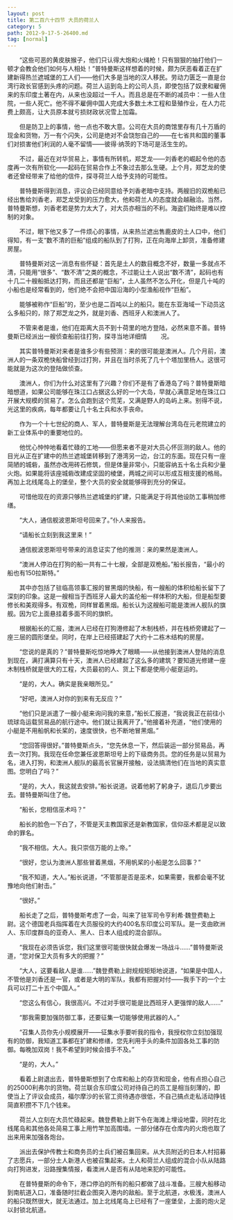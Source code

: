```yaml
---
layout: post
title: 第二百六十四节 大员的荷兰人
category: 5
path: 2012-9-17-5-26400.md
tag: [normal]
---
```


　　“这些可恶的黄皮肤猴子，他们只认得大炮和火绳枪！只有狠狠的抽打他们一顿才会教会他们如何与人相处！”普特曼斯这样想着的时候，颇为厌恶看着正在扩建新得热兰遮城堡的工人们——他们大多是当地的汉人移民。劳动力匮乏一直是台湾行政长官感到头疼的问题。荷兰人运到岛上的公司人员，即使包括了奴隶和雇佣来的东印度土著在内，从来也没超过一千人。而且总是在不断的减员中：一些人住院，一些人死亡。他不得不雇佣中国人完成大多数土木工程和垦殖作业，在人力花费上颇高，让大员原本就亏损财政状况雪上加霜。

　　但是防卫上的事情，他一点也不敢大意。公司在大员的商馆里存有几十万盾的现金和货物，万一有个闪失，公司是绝对不会饶恕自己的——在七省共和国的董事们对损害他们利润的人毫不留情——彼得·纳茨的下场可是活生生的。

　　不过，最近在对华贸易上，事情有所转机，郑芝龙——刘香老的崛起令他的态度再一次有所软化——起码在贸易合作上不象过去那么生硬。上个月，郑芝龙的使者还曾经带来了给他的信件，探寻荷兰人给予支持的可能性。

　　普特曼斯得到消息，评议会已经同意给予刘香老暗中支持。两艘旧的双桅船已经出售给刘香老，郑芝龙受到的压力愈大，他和荷兰人的态度就会越融洽。当然，普特曼斯想，刘香老若是势力太大了，对大员亦相当的不利。海盗们始终是难以控制的对象。

　　不过，眼下他又多了一件烦心的事情，从来热兰遮出售鹿皮的土人口中，他们得知，有一支“数不清的巨船”组成的船队到了打狗，正在向海岸上卸货，准备修建房屋。

　　普特曼斯对这一消息有些怀疑：首先是土人的数目概念不好，数量一多就点不清，只能用“很多”、“数不清”之类的概念，不过能让土人说出“数不清”，起码也有十几二十艘船抵达打狗，而且还都是“巨船”，土人虽然不怎么开化，但是几十吨的小船也是经常看到的，他们绝不会把中国沿海的小型渔船视作“巨船”。

　　能够被称作“巨船”的，至少也是二百吨以上的船只。能在东亚海域一下动员这么多船只的，除了郑芝龙之外，就是刘香、西班牙人和澳洲人了。

　　不管来者是谁，他们在距离大员不到十荷里的地方登陆，必然来意不善。普特曼斯已经派出一艘侦查船前往打狗，探寻当地详细情
　　况。

　　其实普特曼斯对来者是谁多少有些预测：来的很可能是澳洲人。几个月前，澳洲人的一条双桅快船曾经到过打狗，并且在当时杀死了几十个塔加里杨人。这很可能就是为这次的登陆做侦查。

　　澳洲人，你们为什么对这里有了兴趣？你们不是有了香港岛了吗？普特曼斯暗暗想道，如果公司能够在珠江口占据这么好的一个大岛，早就心满意足地在珠江口开展大规模的贸易了。怎么会跑到这个荒芜，又满是野人的岛屿上来。别得不说，光这里的疾病，每年都要让几十名士兵和水手丧命。

　　作为一个十七世纪的商人、军人，普特曼斯是无法理解台湾岛在元老院建立的新工业体系中的重要地位的。

　　他忧心忡忡地看着忙碌的工地——但愿来者不是对大员心怀叵测的敌人。他的目光从正在扩建中的热兰遮城堡转移到了港湾另一边，台江的东面。现在只有一座简陋的城砦，虽然亦改用砖石修筑，但是体量非常小，只能容纳五十名士兵和少量火炮。如果能将该座城砦改建成坚固的棱堡，两城之间可以形成互相支援的格局。再加上北线尾岛上的堡垒，整个大员的安全就能够得到充分的保证。

　　可惜他现在的资源只够热兰遮城堡的扩建，只能满足于将其他设防工事稍加修缮。

　　“大人，通信舰波恩斯坦号回来了。”仆人来报告。

　　“请船长立刻到我这里来！”

　　通信舰波恩斯坦号带来的消息证实了他的推测：来的果然是澳洲人。

　　“澳洲人停泊在打狗的船一共有二十七艘，全部是双桅船。”船长报告，“最小的船也有150拉斯特。”

　　其中亦包括了驻临高领事汇报的冒黑烟的快船，有一艘船的体积给船长留下了深刻的印象。这是一艘相当于西班牙人最大的盖伦船一样体积的大船，但是船型要修长和美观得多。有双桅，同样冒着黑烟。船长认为这艘船可能是澳洲人舰队的旗舰。因为它上面悬挂着多面不同的旗帜。

　　根据船长的汇报，澳洲人已经在打狗港修起了木制栈桥，并在栈桥旁建起了一座三层的圆形堡垒。同时，在岸上已经搭建起了大约十二栋木结构的房屋。

　　“您说的是真的？”普特曼斯吃惊地睁大了眼睛——从他接到澳洲人登陆的消息到现在，满打满算只有十天，澳洲人已经建起了这么多的建筑？要知道光修建一座木制栈桥就是很大的工程，大员最初的人、货上下都是使用小艇趸运的。

　　“是的，大人。确实是我亲眼所见。”

　　“好吧，澳洲人对你的到来有无反应？”

　　“他们只是派遣了一艘小艇来询问我的来意，”船长汇报道，“我说我正在前往小琉球岛运载贸易品的航行途中。他们就让我离开了。”他接着补充道，“他们使用的小艇是不用船帆和长桨的，速度很快，也不断地冒黑烟。”

　　“您回答得很好。”普特曼斯点头，“您先休息一下，然后装运一部分贸易品，再去一次打狗。我现在任命您兼任波恩斯坦号上的下级商务员。您的任务是以贸易为名，进入打狗，和澳洲人舰队的最高长官展开接触，设法搞清他们在当地的真实意图。您明白了吗？”

　　“是的，大人，我这就去安排。”船长说道。说着他躬了躬身子，退后几步要出去。普特曼斯叫住了他。

　　“船长，您相信巫术吗？”

　　船长的脸色一下白了，不管是天主教国家还是新教国家，信仰巫术都是足以致命的罪名。

　　“我不相信。大人。我只崇信万能的上帝。”

　　“很好，您认为澳洲人那些冒着黑烟，不用帆桨的小船是怎么回事？”

　　“我不知道，大人。”船长说道，“不管那是否是巫术，如果需要，我都会毫不犹豫地向他们射击。”

　　“很好。”

　　船长走了之后，普特曼斯考虑了一会，叫来了驻军司令亨利希·魏登费勒上尉。这个德国老兵指挥着在大员服役的大约400名东印度公司军队。是一支由欧洲人、东印度群岛的亚奇人、黑人、日本人组成的混合部队。

　　“我现在必须告诉您，我们这里很可能很快就会爆发一场战斗……”普特曼斯说道，“您对保卫大员有多大的把握？”

　　“大人，这要看敌人是谁……”魏登费勒上尉规规矩矩地说道，“如果是中国人，不管他是刘香还是一官，或者是大明的军队，我都有把握对付——我手下的一个士兵可以打二十五个中国人。”

　　“您这么有信心，我很高兴。不过对手很可能是比西班牙人更强悍的敌人……”

　　“那我需要加强防御工事，还要征集一切能够使用武器的人。”

　　“召集人员你先小规模展开——征集水手要听我的指令，我授权你立刻加强现有的防御，我知道工事都在扩建和修缮，您先利用手头的条件加固各处工事的防御。每晚加双岗！我不希望到时候会措手不及。”

　　“是的，大人。”

　　看着上尉退出去，普特曼斯想到了仓库和船上的存货和现金，他有点担心自己的25000利弗尔的货物。荷兰联合东印度公司对待自己的员工是相当刻薄的，即使当上了评议会成员，福尔摩沙的长官工资待遇亦很低，不自己搞点走私活动挣钱简直积攒不下几个钱来。

　　荷兰人立刻在大员忙碌起来。魏登费勒上尉下令在海滩上埋设地雷，同时在北线尾岛和其他各处简易工事上用竹竿加高围墙。一部分储存在仓库内的火炮也取了出来用来加强各炮台。

　　派出去保护传教士和商务员的士兵们被召集回来。从大员附近的日本人村招募了志愿兵，一部分土人新港人也被召集起来。土人和荷兰人组成的混合小队从陆路向打狗进发，沿路搜集情报，看澳洲人是否有从陆地来犯的可能性。

　　在普特曼斯的命令下，港口停泊的所有的船只都做了战斗准备。三艘大船移动到南航道入口，准备随时拦截企图突入港内的敌船。至于北航道，水极浅，澳洲人的船只既然很大，就无法通过。加上北线尾岛上已经有了一座堡垒，上面的炮火足以封锁北航道。
